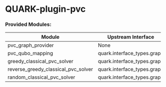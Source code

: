 # QUARK-plugin-pvc


### Provided Modules:

| Module                              | Upstream Interface          | Downstream Interface        |
|-------------------------------------| --------------------------- | --------------------------- |
| pvc_graph_provider                  | None                        | quark.interface_types.graph |
| pvc_qubo_mapping                    | quark.interface_types.graph | quark.interface_types.qubo  |
| greedy_classical_pvc_solver         | quark.interface_types.graph | None                        |
| reverse_greedy_classical_pvc_solver | quark.interface_types.graph | None                        |
| random_classical_pvc_solver         | quark.interface_types.graph | None                        |

<!-- ### Reference Graph

If you want to run a benchmark with the reference graph used in [Finzgar et al.](https://arxiv.org/pdf/2202.03028)
you must create it using the following command:

TODO -->
